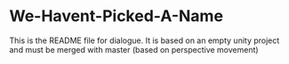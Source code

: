 # We-Havent-Picked-A-Name

This is the README file for dialogue. It is based on an empty unity project and must be merged with master (based on perspective movement)
